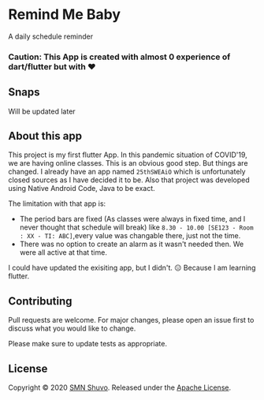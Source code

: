 # Remind Me Baby

A daily schedule reminder

### Caution: This App is created with almost 0 experience of dart/flutter but with ❤
## Snaps
Will be updated later
## About this app

This project is my first flutter App.
In this pandemic situation of COVID'19, we are having online classes. This is an obvious good step. But things are changed. I already have an app named ```25thSWEAiO``` which is unfortunately closed sources as I have decided it to be.
Also that project was developed using Native Android Code, Java to be exact. 

The limitation with that app is:
- The period bars are fixed (As classes were always in fixed time, and I never thought that schedule will break)
like ```8.30 - 10.00 [SE123 - Room : XX - TI: ABC]```,every value was changable there, just not the time.
- There was no option to create an alarm as it wasn't needed then. We were all active at that time.

I could have updated the exisiting app, but I didn't. 
😑 Because I am learning flutter.

## Contributing

Pull requests are welcome. For major changes, please open an issue first to discuss what you would like to change.

Please make sure to update tests as appropriate.

## License
Copyright © 2020 [SMN Shuvo](https://github.com/smnshuvo).
Released under the [Apache License](https://www.apache.org/licenses/LICENSE-2.0).
